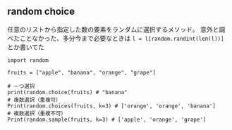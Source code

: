## random choice

任意のリストから指定した数の要素をランダムに選択するメソッド。
意外と調べたことなかった、多分今まで必要なときは `l = l[random.randint(len(l))]` とか書いてた

```
import random

fruits = ["apple", "banana", "orange", "grape"]

# 一つ選択
print(random.choice(fruits) # "banana"
# 複数選択（重複可）
Print(random.choices(fruits, k=3) # ['orange', 'orange', 'banana']
# 複数選択（重複不可）
Print(random.sample(fruits, k=3) # ['apple', 'orange', 'grape']
```
